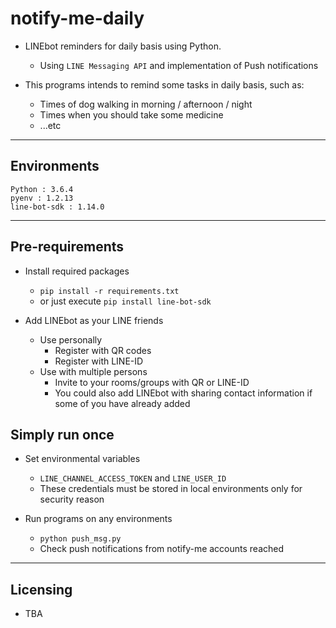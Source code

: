 # notify-me-daily

- LINEbot reminders for daily basis using Python.
  - Using `LINE Messaging API` and implementation of Push notifications

- This programs intends to remind some tasks in daily basis, such as:  
  - Times of dog walking in morning / afternoon / night
  - Times when you should take some medicine
  - ...etc

***

## Environments

```text
Python : 3.6.4
pyenv : 1.2.13
line-bot-sdk : 1.14.0
```

***

## Pre-requirements

- Install required packages
  - `pip install -r requirements.txt`
  - or just execute `pip install line-bot-sdk`

- Add LINEbot as your LINE friends
  - Use personally
    - Register with QR codes
    - Register with LINE-ID
  - Use with multiple persons
    - Invite to your rooms/groups with QR or LINE-ID
    - You could also add LINEbot with sharing contact information if some of you have already added

## Simply run once

- Set environmental variables
  - `LINE_CHANNEL_ACCESS_TOKEN` and `LINE_USER_ID`
  - These credentials must be stored in local environments only for security reason

- Run programs on any environments
  - `python push_msg.py`
  - Check push notifications from notify-me accounts reached

***

## Licensing

- TBA
